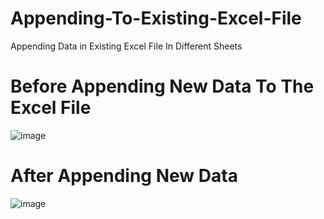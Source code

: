 # Appending-To-Existing-Excel-File
Appending Data in Existing Excel File In Different Sheets
# Before Appending New Data To The Excel File
![image](https://github.com/modyehab810/Appending-To-Existing-Excel-File/assets/114261123/0fa311b5-3620-4c49-b20f-b854b4b07dfd)

# After Appending New Data
![image](https://github.com/modyehab810/Appending-To-Existing-Excel-File/assets/114261123/a71a71fd-ffce-4c3a-9f50-a10dbf407d64)
